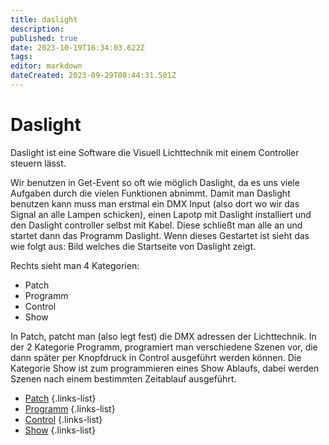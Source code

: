 ```yaml
---
title: daslight
description: 
published: true
date: 2023-10-19T16:34:03.622Z
tags: 
editor: markdown
dateCreated: 2023-09-29T08:44:31.501Z
---
```


# Daslight
Daslight ist eine Software die Visuell Lichttechnik mit einem Controller steuern lässt.

Wir benutzen in Get-Event so oft wie möglich Daslight, da es uns viele Aufgaben durch die vielen Funktionen abnimmt. 
Damit man Daslight benutzen kann muss man erstmal ein DMX Input (also dort wo wir das Signal an alle Lampen schicken), einen Lapotp mit Daslight installiert und den Daslight controller selbst mit Kabel.
Diese schließt man alle an und startet dann das Programm Daslight. Wenn dieses Gestartet ist sieht das wie folgt aus:
Bild welches die Startseite von Daslight zeigt.

Rechts sieht man 4 Kategorien:
- Patch
- Programm
- Control
- Show

In Patch, patcht man (also legt fest) die DMX adressen der Lichttechnik.
In der 2 Kategorie Programm, programiert man verschiedene Szenen vor, die dann später per Knopfdruck in Control ausgeführt werden können.
Die Kategorie Show ist zum programmieren eines Show Ablaufs, dabei werden Szenen nach einem bestimmten Zeitablauf ausgeführt.
- [Patch](/licht/Patch)
{.links-list}
- [Programm](/licht/Programm)
{.links-list}
- [Control](/licht/Control)
{.links-list}
- [Show](/licht/Show)
{.links-list}